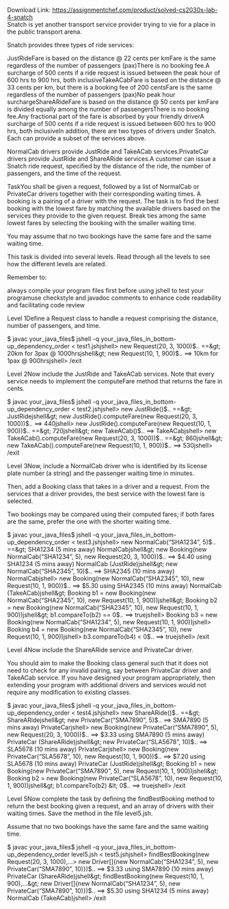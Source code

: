 Download Link: https://assignmentchef.com/product/solved-cs2030s-lab-4-snatch
<br>
Snatch is yet another transport service provider trying to vie for a place in the public transport arena.

Snatch provides three types of ride services:

JustRideFare is based on the distance @ 22 cents per kmFare is the same regardless of the number of passengers (pax)There is no booking fee.A surcharge of 500 cents if a ride request is issued between the peak hour of 600 hrs to 900 hrs, both inclusiveTakeACabFare is based on the distance @ 33 cents per km, but there is a booking fee of 200 centsFare is the same regardless of the number of passengers (pax)No peak hour surchargeShareARideFare is based on the distance @ 50 cents per kmFare is divided equally among the number of passengersThere is no booking fee.Any fractional part of the fare is absorbed by your friendly driverA surcharge of 500 cents if a ride request is issued between 600 hrs to 900 hrs, both inclusiveIn addition, there are two types of drivers under Snatch. Each can provide a subset of the services above.

NormalCab drivers provide JustRide and TakeACab services.PrivateCar drivers provide JustRide and ShareARide services.A customer can issue a Snatch ride request, specified by the distance of the ride, the number of passengers, and the time of the request.

TaskYou shall be given a request, followed by a list of NormalCab or PrivateCar drivers together with their corresponding waiting times. A booking is a pairing of a driver with the request. The task is to find the best booking with the lowest fare by matching the available drivers based on the services they provide to the given request. Break ties among the same lowest fares by selecting the booking with the smaller waiting time.

You may assume that no two bookings have the same fare and the same waiting time.

This task is divided into several levels. Read through all the levels to see how the different levels are related.

Remember to:

always compile your program files first before using jshell to test your programuse checkstyle and javadoc comments to enhance code readability and facilitating code review

Level 1Define a Request class to handle a request comprising the distance, number of passengers, and time.

$ javac your_java_files$ jshell -q your_java_files_in_bottom-up_dependency_order &lt; test1.jshjshell&gt; new Request(20, 3, 1000)$.. ==&gt; 20km for 3pax @ 1000hrsjshell&gt; new Request(10, 1, 900)$.. ==&gt; 10km for 1pax @ 900hrsjshell&gt; /exit

Level 2Now include the JustRide and TakeACab services. Note that every service needs to implement the computeFare method that returns the fare in cents.

$ javac your_java_files$ jshell -q your_java_files_in_bottom-up_dependency_order &lt; test2.jshjshell&gt; new JustRide()$.. ==&gt; JustRidejshell&gt; new JustRide().computeFare(new Request(20, 3, 1000))$.. ==&gt; 440jshell&gt; new JustRide().computeFare(new Request(10, 1, 900))$.. ==&gt; 720jshell&gt; new TakeACab()$.. ==&gt; TakeACabjshell&gt; new TakeACab().computeFare(new Request(20, 3, 1000))$.. ==&gt; 860jshell&gt; new TakeACab().computeFare(new Request(10, 1, 900))$.. ==&gt; 530jshell&gt; /exit

Level 3Now, include a NormalCab driver who is identified by its license plate number (a string) and the passenger waiting time in minutes.

Then, add a Booking class that takes in a driver and a request. From the services that a driver provides, the best service with the lowest fare is selected.

Two bookings may be compared using their computed fares; if both fares are the same, prefer the one with the shorter waiting time.

$ javac your_java_files$ jshell -q your_java_files_in_bottom-up_dependency_order &lt; test3.jshjshell&gt; new NormalCab(“SHA1234”, 5)$.. ==&gt; SHA1234 (5 mins away) NormalCabjshell&gt; new Booking(new NormalCab(“SHA1234”, 5), new Request(20, 3, 1000))$.. ==&gt; $4.40 using SHA1234 (5 mins away) NormalCab (JustRide)jshell&gt; new NormalCab(“SHA2345”, 10)$.. ==&gt; SHA2345 (10 mins away) NormalCabjshell&gt; new Booking(new NormalCab(“SHA2345”, 10), new Request(10, 1, 900))$.. ==&gt; $5.30 using SHA2345 (10 mins away) NormalCab (TakeACab)jshell&gt; Booking b1 = new Booking(new NormalCab(“SHA2345”, 10), new Request(10, 1, 900))jshell&gt; Booking b2 = new Booking(new NormalCab(“SHA2345”, 10), new Request(10, 1, 900))jshell&gt; b1.compareTo(b2) == 0$.. ==&gt; truejshell&gt; Booking b3 = new Booking(new NormalCab(“SHA1234”, 5), new Request(10, 1, 900))jshell&gt; Booking b4 = new Booking(new NormalCab(“SHA2345”, 10), new Request(10, 1, 900))jshell&gt; b3.compareTo(b4) &lt; 0$.. ==&gt; truejshell&gt; /exit

Level 4Now include the ShareARide service and PrivateCar driver.

You should aim to make the Booking class general such that it does not need to check for any invalid pairing, say between PrivateCar driver and TakeACab service. If you have designed your program appropriately, then extending your program with additional drivers and services would not require any modification to existing classes.

$ javac your_java_files$ jshell -q your_java_files_in_bottom-up_dependency_order &lt; test4.jshjshell&gt; new ShareARide()$.. ==&gt; ShareARidejshell&gt; new PrivateCar(“SMA7890”, 5)$.. ==&gt; SMA7890 (5 mins away) PrivateCarjshell&gt; new Booking(new PrivateCar(“SMA7890”, 5), new Request(20, 3, 1000))$.. ==&gt; $3.33 using SMA7890 (5 mins away) PrivateCar (ShareARide)jshell&gt; new PrivateCar(“SLA5678”, 10)$.. ==&gt; SLA5678 (10 mins away) PrivateCarjshell&gt; new Booking(new PrivateCar(“SLA5678”, 10), new Request(10, 1, 900))$.. ==&gt; $7.20 using SLA5678 (10 mins away) PrivateCar (JustRide)jshell&gt; Booking b1 = new Booking(new PrivateCar(“SMA7890”, 5), new Request(10, 1, 900))jshell&gt; Booking b2 = new Booking(new PrivateCar(“SLA5678”, 10), new Request(10, 1, 900))jshell&gt; b1.compareTo(b2) &lt; 0$.. ==&gt; truejshell&gt; /exit

Level 5Now complete the task by defining the findBestBooking method to return the best booking given a request, and an array of drivers with their waiting times. Save the method in the file level5.jsh.

Assume that no two bookings have the same fare and the same waiting time.

$ javac your_java_files$ jshell -q your_java_files_in_bottom-up_dependency_order level5.jsh &lt; test5.jshjshell&gt; findBestBooking(new Request(20, 3, 1000),…&gt; new Driver[]{new NormalCab(“SHA1234”, 5), new PrivateCar(“SMA7890”, 10)})$.. ==&gt; $3.33 using SMA7890 (10 mins away) PrivateCar (ShareARide)jshell&gt; findBestBooking(new Request(10, 1, 900),…&gt; new Driver[]{new NormalCab(“SHA1234”, 5), new PrivateCar(“SMA7890”, 10)})$.. ==&gt; $5.30 using SHA1234 (5 mins away) NormalCab (TakeACab)jshell&gt; /exit